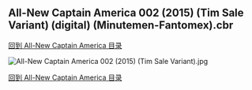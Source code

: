 ## All-New Captain America 002 (2015) (Tim Sale Variant) (digital) (Minutemen-Fantomex).cbr


[回到 All-New Captain America 目录](https://github.com/alicewish/markdown/blob/master/series/All-New-Captain-America.md)


![All-New Captain America 002 (2015) (Tim Sale Variant).jpg](https://wx1.sinaimg.cn/large/6a9fdecaly1fr0qucqq79j21kw2ed1kz.jpg)

[回到 All-New Captain America 目录](https://github.com/alicewish/markdown/blob/master/series/All-New-Captain-America.md)

